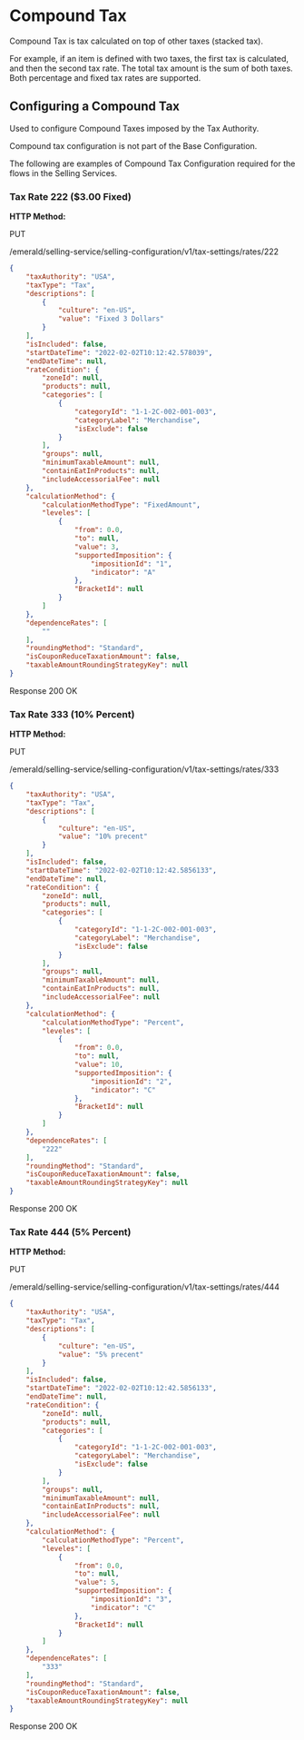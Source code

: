# Compound Tax

Compound Tax is tax calculated on top of other taxes (stacked tax).

For example, if an item is defined with two taxes, the first tax is calculated, and then the second tax rate. The total tax amount is the sum of both taxes. Both percentage and fixed tax rates are supported.

## Configuring a Compound Tax

Used to configure Compound Taxes imposed by the Tax Authority.

Compound tax configuration is not part of the Base Configuration.

The following are examples of Compound Tax Configuration required for the flows in the Selling Services.

### Tax Rate 222 ($3.00 Fixed)

**HTTP Method:**

PUT

/emerald/selling-service/selling-configuration/v1/tax-settings/rates/222

```json
{
    "taxAuthority": "USA",
    "taxType": "Tax",
    "descriptions": [
        {
            "culture": "en-US",
            "value": "Fixed 3 Dollars"
        }
    ],
    "isIncluded": false,
    "startDateTime": "2022-02-02T10:12:42.578039",
    "endDateTime": null,
    "rateCondition": {
        "zoneId": null,
        "products": null,
        "categories": [
            {
                "categoryId": "1-1-2C-002-001-003",
                "categoryLabel": "Merchandise",
                "isExclude": false
            }
        ],
        "groups": null,
        "minimumTaxableAmount": null,
        "containEatInProducts": null,
        "includeAccessorialFee": null
    },
    "calculationMethod": {
        "calculationMethodType": "FixedAmount",
        "leveles": [
            {
                "from": 0.0,
                "to": null,
                "value": 3,
                "supportedImposition": {
                    "impositionId": "1",
                    "indicator": "A"
                },
                "BracketId": null
            }
        ]
    },
    "dependenceRates": [
        ""
    ],
    "roundingMethod": "Standard",
    "isCouponReduceTaxationAmount": false,
    "taxableAmountRoundingStrategyKey": null
}
```

Response 200 OK

### Tax Rate 333 (10% Percent)

**HTTP Method:**

PUT

/emerald/selling-service/selling-configuration/v1/tax-settings/rates/333

```json
{
    "taxAuthority": "USA",
    "taxType": "Tax",
    "descriptions": [
        {
            "culture": "en-US",
            "value": "10% precent"
        }
    ],
    "isIncluded": false,
    "startDateTime": "2022-02-02T10:12:42.5856133",
    "endDateTime": null,
    "rateCondition": {
        "zoneId": null,
        "products": null,
        "categories": [
            {
                "categoryId": "1-1-2C-002-001-003",
                "categoryLabel": "Merchandise",
                "isExclude": false
            }
        ],
        "groups": null,
        "minimumTaxableAmount": null,
        "containEatInProducts": null,
        "includeAccessorialFee": null
    },
    "calculationMethod": {
        "calculationMethodType": "Percent",
        "leveles": [
            {
                "from": 0.0,
                "to": null,
                "value": 10,
                "supportedImposition": {
                    "impositionId": "2",
                    "indicator": "C"
                },
                "BracketId": null
            }
        ]
    },
    "dependenceRates": [
        "222"
    ],
    "roundingMethod": "Standard",
    "isCouponReduceTaxationAmount": false,
    "taxableAmountRoundingStrategyKey": null
}
```

Response 200 OK

### Tax Rate 444 (5% Percent)

**HTTP Method:**

PUT

/emerald/selling-service/selling-configuration/v1/tax-settings/rates/444

```json
{
    "taxAuthority": "USA",
    "taxType": "Tax",
    "descriptions": [
        {
            "culture": "en-US",
            "value": "5% precent"
        }
    ],
    "isIncluded": false,
    "startDateTime": "2022-02-02T10:12:42.5856133",
    "endDateTime": null,
    "rateCondition": {
        "zoneId": null,
        "products": null,
        "categories": [
            {
                "categoryId": "1-1-2C-002-001-003",
                "categoryLabel": "Merchandise",
                "isExclude": false
            }
        ],
        "groups": null,
        "minimumTaxableAmount": null,
        "containEatInProducts": null,
        "includeAccessorialFee": null
    },
    "calculationMethod": {
        "calculationMethodType": "Percent",
        "leveles": [
            {
                "from": 0.0,
                "to": null,
                "value": 5,
                "supportedImposition": {
                    "impositionId": "3",
                    "indicator": "C"
                },
                "BracketId": null
            }
        ]
    },
    "dependenceRates": [
        "333"
    ],
    "roundingMethod": "Standard",
    "isCouponReduceTaxationAmount": false,
    "taxableAmountRoundingStrategyKey": null
}
```

Response 200 OK

